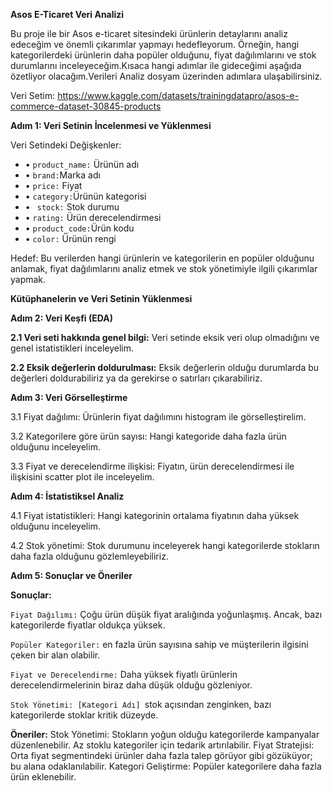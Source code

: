 **Asos E-Ticaret  Veri Analizi**

Bu proje ile bir Asos e-ticaret sitesindeki ürünlerin detaylarını analiz edeceğim ve önemli çıkarımlar yapmayı hedefleyorum. Örneğin, hangi kategorilerdeki ürünlerin daha popüler olduğunu, fiyat dağılımlarını ve stok durumlarını inceleyeceğim.Kısaca hangi adımlar ile gideceğimi aşağıda özetliyor olacağım.Verileri Analiz dosyam üzerinden adımlara ulaşabilirsiniz.


Veri Setim: https://www.kaggle.com/datasets/trainingdatapro/asos-e-commerce-dataset-30845-products

**Adım 1: Veri Setinin İncelenmesi ve Yüklenmesi**

Veri Setindeki Değişkenler:

- •	`product_name:` Ürünün adı
- •	`brand:`Marka adı
- •	`price:` Fiyat
- •	`category:`Ürünün kategorisi
- •    ` stock:` Stok durumu
- •	`rating:` Ürün derecelendirmesi 
- •	`product_code:`Ürün kodu
- •	`color:` Ürünün rengi

Hedef: Bu verilerden hangi ürünlerin ve kategorilerin en popüler olduğunu anlamak, fiyat dağılımlarını analiz etmek ve stok yönetimiyle ilgili çıkarımlar yapmak.


**Kütüphanelerin ve Veri Setinin Yüklenmesi**



**Adım 2: Veri Keşfi (EDA)**

**2.1 Veri seti hakkında genel bilgi:**
Veri setinde eksik veri olup olmadığını ve genel istatistikleri inceleyelim.




**2.2 Eksik değerlerin doldurulması:**
Eksik değerlerin olduğu durumlarda bu değerleri doldurabiliriz ya da gerekirse o satırları çıkarabiliriz.

**Adım 3: Veri Görselleştirme**

3.1 Fiyat dağılımı:
Ürünlerin fiyat dağılımını histogram ile görselleştirelim.

3.2 Kategorilere göre ürün sayısı:
Hangi kategoride daha fazla ürün olduğunu inceleyelim.

3.3 Fiyat ve derecelendirme ilişkisi:
Fiyatın, ürün derecelendirmesi ile ilişkisini scatter plot ile inceleyelim.

**Adım 4: İstatistiksel Analiz**

4.1 Fiyat istatistikleri:
Hangi kategorinin ortalama fiyatının daha yüksek olduğunu inceleyelim.

4.2 Stok yönetimi:
Stok durumunu inceleyerek hangi kategorilerde stokların daha fazla olduğunu gözlemleyebiliriz.

**Adım 5: Sonuçlar ve Öneriler**

**Sonuçlar:**

`Fiyat Dağılımı:` Çoğu ürün düşük fiyat aralığında yoğunlaşmış. Ancak, bazı kategorilerde fiyatlar oldukça yüksek.

`Popüler Kategoriler:` en fazla ürün sayısına sahip ve müşterilerin ilgisini çeken bir alan olabilir.

`Fiyat ve Derecelendirme:` Daha yüksek fiyatlı ürünlerin derecelendirmelerinin biraz daha düşük olduğu gözleniyor.

`Stok Yönetimi: [Kategori Adı] `stok açısından zenginken, bazı kategorilerde stoklar kritik düzeyde.

**Öneriler:**
Stok Yönetimi: Stokların yoğun olduğu kategorilerde kampanyalar düzenlenebilir. Az stoklu kategoriler için tedarik artırılabilir.
Fiyat Stratejisi: Orta fiyat segmentindeki ürünler daha fazla talep görüyor gibi gözüküyor; bu alana odaklanılabilir.
Kategori Geliştirme: Popüler kategorilere daha fazla ürün eklenebilir.
